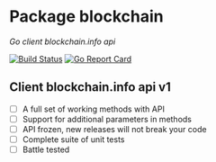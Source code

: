 # Package blockchain

*Go client blockchain.info api*

[![Build Status](https://travis-ci.org/vasilyukvasiliy/blockchain.svg?branch=master)](https://travis-ci.org/vasilyukvasiliy/blockchain)
[![Go Report Card](https://goreportcard.com/badge/github.com/vasilyukvasiliy/blockchain)](https://goreportcard.com/report/github.com/vasilyukvasiliy/blockchain)

## Client blockchain.info api v1
  
  - [ ] A full set of working methods with API
  - [ ] Support for additional parameters in methods
  - [ ] API frozen, new releases will not break your code
  - [ ] Complete suite of unit tests
  - [ ] Battle tested
